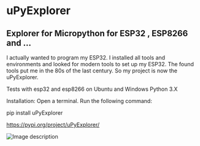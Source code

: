 # uPyExplorer 
## Explorer for Micropython for ESP32 , ESP8266 and ...
I actually wanted to program my ESP32. I installed all tools and environments and looked for modern tools to set up my ESP32. The found tools put me in the 80s of the last century. So my project is now the uPyExplorer.

Tests with esp32 and esp8266 on Ubuntu and Windows Python 3.X

Installation: Open a terminal. Run the following command:
 
pip install uPyExplorer

https://pypi.org/project/uPyExplorer/

![Image description](https://github.com/RetepRelleum/uPyExplorer/blob/master/doc/screen.png)
